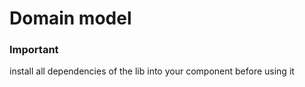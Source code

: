 # Domain model

### Important
install all dependencies of the lib into your component before using it